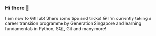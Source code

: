 ### Hi there 👋

<!--
**KenNeo1997/KenNeo1997** is a ✨ _special_ ✨ repository because its `README.md` (this file) appears on your GitHub profile.

Here are some ideas to get you started:

- 🔭 I’m currently working on ...
- 🌱 I’m currently learning ...
- 👯 I’m looking to collaborate on ...
- 🤔 I’m looking for help with ...
- 💬 Ask me about ...
- 📫 How to reach me: ...
- 😄 Pronouns: ...
- ⚡ Fun fact: ...
--> 
I am new to GitHub! Share some tips and tricks! 😀
I'm currently taking a career transition programme by Generation Singapore and learning fundamentals in Python, SQL, Git and many more!

